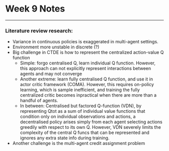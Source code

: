 # Week 9 Notes

---

### Literature review research:

- Variance in continuous policies is exaggerated in multi-agent settings.
- Environment more unstable in discrete (?)
- Big challenge in CTDE is how to represent the centralized action-value Q function
    - Simple: forgo centralised Q, learn individual Q function. However, this approach can not explicitly represent interactions between agents and may not converge
    - Another extreme: learn fully centralised Q function, and use it in actor critic framework (COMA). However, this requires on-policy learning, which is sample inefficient, and training the fully centralized critic becomes inpractical when there are more than a handful of agents. 
    - In between: Centralised but factored Q-function (VDN), by representing Qtot as a sum of individual value functions that condition only on individual observations and actions, a decentralised policy arises simply from each agent selecting actions greedily with respect to its own Q. However, VDN severely limits the complexity of the central Q funcs that can be represented and ignores any extra state info during training.
- Another challenge is the multi-agent credit assignment problem
     